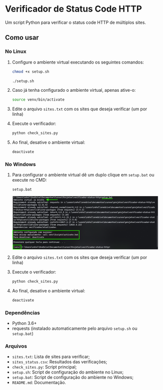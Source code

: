 # Verificador de Status Code HTTP

Um script Python para verificar o status code HTTP de múltiplos sites.


## Como usar 


### No Linux

1. Configure o ambiente virtual executando os seguintes comandos:
    ```bash
    chmod +x setup.sh
    ```
    ```bash
    ./setup.sh
    ```

2. Caso já tenha configurado o ambiente virtual, apenas ative-o:
    ```bash
    source venv/bin/activate
    ```

3. Edite o arquivo `sites.txt` com os sites que deseja verificar (um por linha)

4. Execute o verificador:
    ```bash
    python check_sites.py
    ```

5. Ao final, desative o ambiente virtual:
    ```bash
    deactivate
    ```

### No Windows

1. Para configurar o ambiente virtual dê um duplo clique em `setup.bat` ou execute no CMD:
    ```cmd
    setup.bat
    ```
    <img src="./img/setup-segunda-execucao.png" alt="Segunda execução do arquivo setup.bat"/>

2. Edite o arquivo `sites.txt` com os sites que deseja verificar (um por linha)

3. Execute o verificador:
    ```cmd
    python check_sites.py
    ```

4. Ao final, desative o ambiente virtual:
    ```cmd
    deactivate
    ```


### Dependências

* Python 3.6+
* requests (instalado automaticamente pelo arquivo `setup.sh` ou `setup.bat`)


### Arquivos

* `sites.txt`: Lista de sites para verificar;
* `sites_status.csv`: Resultados das verificações;
* `check_sites.py`: Script principal;
* `setup.sh`: Script de configuração do ambiente no Linux;
* `setup.bat`: Script de configuração do ambiente no Windows;
* `README.md`: Documentação.

